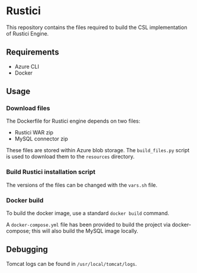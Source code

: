 # Rustici

This repository contains the files required to build the CSL implementation of Rustici Engine.

## Requirements

- Azure CLI
- Docker

## Usage

### Download files

The Dockerfile for Rustici engine depends on two files:

- Rustici WAR zip
- MySQL connector zip

These files are stored within Azure blob storage. The `build_files.py` script is used to download them to the `resources` directory.

### Build Rustici installation script

The versions of the files can be changed with the `vars.sh` file.

### Docker build

To build the docker image, use a standard `docker build` command.

A `docker-compose.yml` file has been provided to build the project via docker-compose; this will also build the MySQL image locally.

## Debugging

Tomcat logs can be found in `/usr/local/tomcat/logs`. 